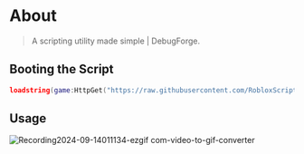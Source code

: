 # About
> A scripting utility made simple | DebugForge.

## Booting the Script
```lua
loadstring(game:HttpGet("https://raw.githubusercontent.com/RobloxScriptHub/MikeyHub-V2/main/SideProjects/HomemadeDecompiler/Source"))()
```

## Usage
![Recording2024-09-14011134-ezgif com-video-to-gif-converter](https://github.com/user-attachments/assets/ec42018e-e788-4de4-b2ac-4ab5e0608ebf)
